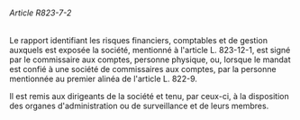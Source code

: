 ###### Article R823-7-2

Le rapport identifiant les risques financiers, comptables et de gestion auxquels est exposée la société, mentionné à l'article L. 823-12-1, est signé par le commissaire aux comptes, personne physique, ou, lorsque le mandat est confié à une société de commissaires aux comptes, par la personne mentionnée au premier alinéa de l'article L. 822-9.

Il est remis aux dirigeants de la société et tenu, par ceux-ci, à la disposition des organes d'administration ou de surveillance et de leurs membres.

